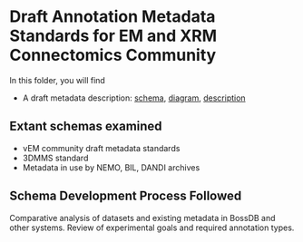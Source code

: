# Draft Annotation Metadata Standards for EM and XRM Connectomics Community
In this folder, you will find
* A draft metadata description: [schema](annotation-metadata-draft.plantuml), [diagram](annotation-metadata.png), [description](annotation-metadata-draft.plantuml)

## Extant schemas examined
* vEM community draft metadata standards
* 3DMMS standard
* Metadata in use by NEMO, BIL, DANDI archives

## Schema Development Process Followed
Comparative analysis of datasets and existing metadata in BossDB and other systems. Review of experimental goals and required annotation types.







        
